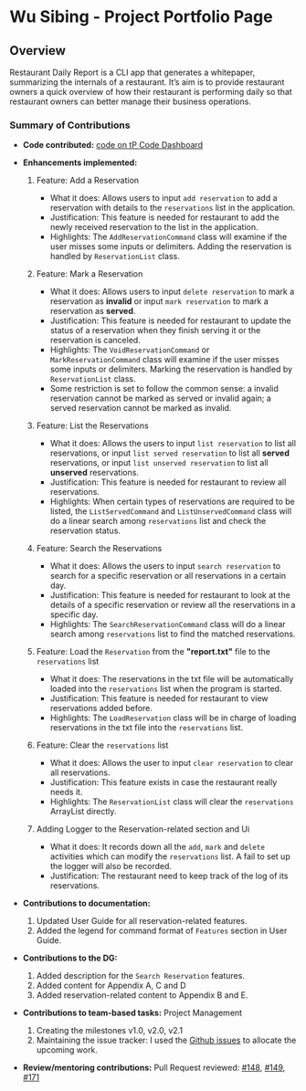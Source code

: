# Wu Sibing - Project Portfolio Page

## Overview 
Restaurant Daily Report is a CLI app that generates a whitepaper, 
summarizing the internals of a restaurant. It’s aim is to provide 
restaurant owners a quick overview of how their restaurant is performing 
daily so that restaurant owners can better manage their business operations.

### Summary of Contributions
* **Code contributed:** [code on tP Code Dashboard](https://nus-cs2113-ay1920s2.github.io/tp-dashboard/#breakdown=true&search=sibingwu&sort=groupTitle&sortWithin=title&since=2020-03-01&timeframe=commit&mergegroup=false&groupSelect=groupByRepos)
* **Enhancements implemented:**
  1. Feature: Add a Reservation
      - What it does: Allows users to input `add reservation` to add a reservation with details to the `reservations` list in the application.
      - Justification: This feature is needed for restaurant to add the newly received reservation to the list in the application.
      - Highlights: The `AddReservationCommand` class will examine if the user misses some inputs or delimiters. Adding the reservation is handled by `ReservationList` class.
  
  2. Feature: Mark a Reservation
      - What it does: Allows users to input `delete reservation` to mark a reservation as **invalid** or input `mark reservation` to mark a reservation as **served**.
      - Justification: This feature is needed for restaurant to update the status of a reservation when they finish serving it or the reservation is canceled.
      - Highlights: The `VoidReservationCommand` or `MarkReservationCommand` class will examine if the user misses some inputs or delimiters. 
          Marking the reservation is handled by `ReservationList` class. 
     -    Some restriction is set to follow the common sense: a invalid reservation cannot be marked as served or invalid again; a served reservation cannot be marked as invalid.
       
  3. Feature: List the Reservations
      - What it does: Allows the users to input `list reservation` to list all reservations, or input `list served reservation` to list all **served** reservations, or input `list unserved reservation` to list all **unserved** reservations.
      - Justification: This feature is needed for restaurant to review all reservations.
      - Highlights: When certain types of reservations are required to be listed, the `ListServedCommand` and `ListUnservedCommand` class will do a linear search among `reservations` list and check the reservation status.
  
  4. Feature: Search the Reservations
      - What it does: Allows the users to input `search reservation` to search for a specific reservation or all reservations in a certain day.
      - Justification: This feature is needed for restaurant to look at the details of a specific reservation or review all the reservations in a specific day.
      - Highlights: The `SearchReservationCommand` class will do a linear search among `reservations` list to find the matched reservations.
  
  5. Feature: Load the `Reservation` from the **"report.txt"** file to the `reservations` list
      - What it does: The reservations in the txt file will be automatically loaded into the `reservations` list when the program is started.
      - Justification: This feature is needed for restaurant to view reservations added before.
      - Highlights: The `LoadReservation` class will be in charge of loading reservations in the txt file into the `reservations` list.
  
  6. Feature: Clear the `reservations` list
      - What it does: Allows the user to input `clear reservation` to clear all reservations.
      - Justification: This feature exists in case the restaurant really needs it.
      - Highlights: The `ReservationList` class will clear the `reservations` ArrayList directly.
  
  7. Adding Logger to the Reservation-related section and Ui
      - What it does: It records down all the `add`, `mark` and `delete` activities which can modify the `reservations` list. A fail to set up the logger will also be recorded.
      - Justification: The restaurant need to keep track of the log of its reservations.

* **Contributions to documentation:**
  1. Updated User Guide for all reservation-related features.
  2. Added the legend for command format of `Features` section in User Guide.

* **Contributions to the DG:**
  1. Added description for the `Search Reservation` features.
  2. Added content for Appendix A, C and D
  3. Added reservation-related content to Appendix B and E.

* **Contributions to team-based tasks:** Project Management
  1. Creating the milestones v1.0, v2.0, v2.1
  2. Maintaining the issue tracker: I used the [Github issues](https://github.com/AY1920S2-CS2113-T14-4/tp/issues?q=is%3Aissue+is%3Aclosed+author%3ASibingWu) to allocate the upcoming work.

* **Review/mentoring contributions:** Pull Request reviewed: [#148](https://github.com/AY1920S2-CS2113-T14-4/tp/pull/148), [#149](https://github.com/AY1920S2-CS2113-T14-4/tp/pull/149), [#171](https://github.com/AY1920S2-CS2113-T14-4/tp/pull/171)
